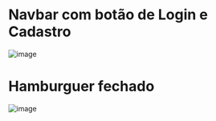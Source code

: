 # Navbar com botão de Login e Cadastro  
![image](https://user-images.githubusercontent.com/74507357/223518062-80e3059b-5b13-42c0-98a5-a1251e2cfc33.png)

# Hamburguer fechado  
![image](https://user-images.githubusercontent.com/74507357/223518228-be308810-4469-44fe-ba73-dce0076e99b5.png)
